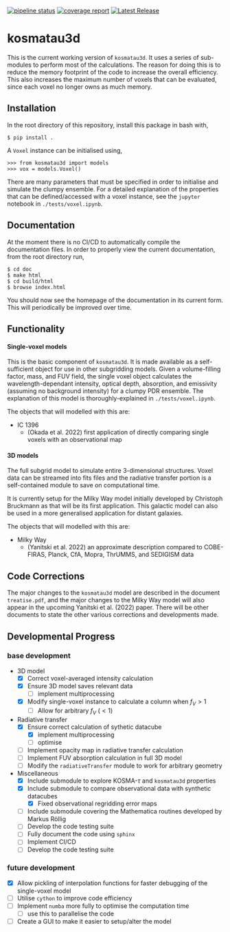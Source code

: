 [![pipeline status](https://git.ph1.uni-koeln.de/yanitski/kosma-tau-3d/badges/master/pipeline.svg)](https://git.ph1.uni-koeln.de/yanitski/kosma-tau-3d/-/commits/master)
[![coverage report](https://git.ph1.uni-koeln.de/yanitski/kosma-tau-3d/badges/master/coverage.svg)](https://git.ph1.uni-koeln.de/yanitski/kosma-tau-3d/-/commits/master)
[![Latest Release](https://git.ph1.uni-koeln.de/yanitski/kosma-tau-3d/-/badges/release.svg)](https://git.ph1.uni-koeln.de/yanitski/kosma-tau-3d/-/releases)

# **kosmatau3d**

This is the current working version of `kosmatau3d`. 
It uses a series of sub-modules to perform most of the calculations. 
The reason for doing this is to reduce the memory footprint of the code to increase the overall efficiency. 
This also increases the maximum number of voxels that can be evaluated, since each voxel no longer owns as much memory.

## Installation
In the root directory of this repository, install this package in bash with,

```
$ pip install .
```

A `Voxel` instance can be initialised using,

```
>>> from kosmatau3d import models
>>> vox = models.Voxel()
```

There are many parameters that must be specified in order to initialise and simulate the clumpy ensemble.
For a detailed explanation of the properties that can be defined/accessed with a voxel instance, see the `jupyter` notebook in `./tests/voxel.ipynb`.

## Documentation

At the moment there is no CI/CD to automatically compile the documentation files.
In order to properly view the current documentation, from the root directory run,

```
$ cd doc
$ make html
$ cd build/html
$ browse index.html
```

You should now see the homepage of the documentation in its current form.
This will periodically be improved over time.

## Functionality

#### Single-voxel models

This is the basic component of `kosmatau3d`.
It is made available as a self-sufficient object for use in other subgridding models.
Given a volume-filling factor, mass, and FUV field, the single voxel object calculates the wavelength-dependant intensity, optical depth, absorption, and emissivity (assuming no background intensity) for a clumpy PDR ensemble.
The explanation of this model is thoroughly-explained in `./tests/voxel.ipynb`.

The objects that will modelled with this are:

  - IC 1396
    - (Okada et al. 2022) first application of directly comparing single voxels with an observational map

#### 3D models

The full subgrid model to simulate entire 3-dimensional structures.
Voxel data can be streamed into fits files and the radiative transfer portion is a self-contained module to save on computational time.

It is currently setup for the Milky Way model initially developed by Christoph Bruckmann as that will be its first application.
This galactic model can also be used in a more generalised application for distant galaxies.

The objects that will modelled with this are:

  - Milky Way
    - (Yanitski et al. 2022) an approximate description compared to COBE-FIRAS, Planck, CfA, Mopra, ThrUMMS, and SEDIGISM data

## Code Corrections

The major changes to the `kosmatau3d` model are described in the document `treatise.pdf`, and the major changes to the Milky Way model will also appear in the upcoming Yanitski et al. (2022) paper.
There will be other documents to state the other various corrections and developments made.

## Developmental Progress

### base development

* 3D model
  * [x] Correct voxel-averaged intensity calculation
  * [x] Ensure 3D model saves relevant data
    * [ ] implement multiprocessing
  * [x] Modify single-voxel instance to calculate a column when $f_V > 1$
    * [ ] Allow for arbitrary $f_V$ ($<1$)
* Radiative transfer
  * [x] Ensure correct calculation of sythetic datacube
    * [x] implement multiprocessing
    * [ ] optimise
  * [ ] Implement opacity map in radiative transfer calculation
  * [ ] Implement FUV absorption calculation in full 3D model
  * [ ] Modify the `radiativeTransfer` module to work for arbitrary geometry
* Miscellaneous
  * [x] Include submodule to explore KOSMA-$\tau$ and `kosmatau3d` properties
  * [x] Include submodule to compare observational data with synthetic datacubes
    * [x] Fixed observational regridding error maps
  * [ ] Include submodule covering the Mathematica routines developed by Markus Röllig
  * [ ] Develop the code testing suite
  * [ ] Fully document the code using `sphinx`
  * [ ] Implement CI/CD
  * [ ] Develop the code testing suite
  
### future development

* [x] Allow pickling of interpolation functions for faster debugging of the single-voxel model
* [ ] Utilise `cython` to improve code efficiency
* [ ] Implement `numba` more fully to optimise the computation time
  * [ ] use this to parallelise the code
* [ ] Create a GUI to make it easier to setup/alter the model
